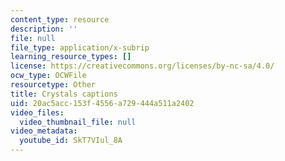 ```yaml
---
content_type: resource
description: ''
file: null
file_type: application/x-subrip
learning_resource_types: []
license: https://creativecommons.org/licenses/by-nc-sa/4.0/
ocw_type: OCWFile
resourcetype: Other
title: Crystals captions
uid: 20ac5acc-153f-4556-a729-444a511a2402
video_files:
  video_thumbnail_file: null
video_metadata:
  youtube_id: SkT7VIul_8A
---
```

